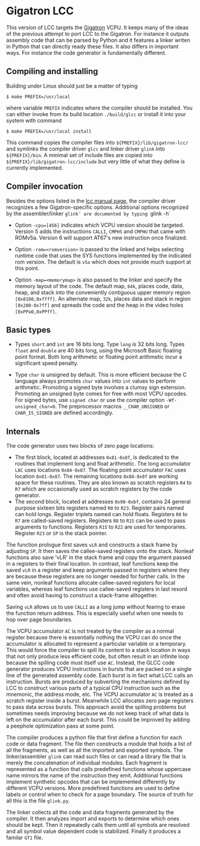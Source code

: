 

# Gigatron LCC

This version of LCC targets the [Gigatron](http://gigatron.io) VCPU.
It keeps many of the ideas of the previous attempt to port LCC to the
Gigatron.  For instance it outputs assembly code that can be parsed by
Python and it features a linker writen in Python that can directly
ready these files. It also differs in important ways. For instance the
code generator is fundamentally different.

## Compiling and installing

Building under Linux should just be a matter of typing
```
$ make PREFIX=/usr/local
```
where variable `PREFIX` indicates where the compiler should be installed.
You can either invoke from its build location `./build/glcc` or
install it into your system with command
```
$ make PREFIX=/usr/local install
```
This command copies the compiler files into `${PREFIX}/lib/gigatron-lcc/` 
and symlinks the compiler driver `glcc` and linker driver `glink` 
into `${PREFIX}/bin`. A minimal set of include files are copied 
into `${PREFIX}/lib/gigatron-lcc/include` but very little of what 
they define is currently implemented.


## Compiler invocation

Besides the options listed in the [lcc manual page](doc/lcc.1),
the compiler driver recognizes a few Gigatron-specific options.
Additional options recognized by the assembler/linker `glink'
are documented by typing `glink -h`

  * Option `-cpu=[456]` indicates which VCPU version should be
	targeted.  Version 5 adds the instructions `CALLI`, `CMPHS` and
	`CMPHU` that came with ROMv5a. Version 6 will support AT67's new
	instruction once finalized. 
	
  * Option `-rom=<romversion>` is passed to the linked and
	helps selecting runtime code that uses the SYS functions
	implemented by the indicated rom version. The default is `v5a`
	which does not provide much support at this point.
	
  * Option `-map=<memorymap>` is also passed to the linker and specify
	the memory layout of the code. The default map, `64k`, places 
	code, data, heap, and stack into the conveniently contiguous upper
	memory region `[0x8100,0xffff]`. An alternate map, `32k`, places
	data and stack in region `[0x200-0x7ff]` and spreads the code and
	the heap in the video holes `[0xPPa0,0xPPff]`.
	
## Basic types

  * Types `short` and `int` are 16 bits long.
	Type `long` is 32 bits long. Types `float` and `double`
	are 40 bits long, using the Microsoft Basic floating point 
	format. Both long arithmetic or floating point arithmetic
	incur a significant speed penalty.
	
  * Type `char` is unsigned by default. This is more efficient because
	the C language always promotes `char` values into `int` values to
	perform arithmetic. Promoting a signed byte involves a clumsy sign
	extension. Promoting an unsigned byte comes for free with most
	VCPU opcodes. For signed bytes, use `signed char` or use the
	compiler option `-Wf-unsigned_char=0`. The preprocessor macros
	`__CHAR_UNSIGNED` or `CHAR_IS_SIGNED` are defined accordingly.

## Internals

The code generator uses two blocks of zero page locations:
  *  The first block, located at addresses `0x81-0x8f`, is dedicated to
     the routines that implement long and float arithmetic. The long accumulator `LAC`
     uses locations `0x84-0x87`. The floating point accumulator `FAC` uses location `0x81-0x87`.
     The remaining locations `0x88-0x8f` are working space for these routines.
     They are also known as scratch registers `R4` to `R7` which are
     occasionally used as scratch registers by the code generator.
  *  The second block, located at addresses `0x90-0xbf`, contains 24 general 
     purpose sixteen bits registers named `R0` to `R23`. 
     Register pairs named can hold longs. Register triplets named
     can hold floats. Registers `R0` to `R7` are called-saved
     registers. Registers `R8` to `R15` can be used to pass
     arguments to functions. Registers `R15` to `R22` are used
     for temporaries. Register `R23` or `SP` is the stack pointer.
     
The function prologue first saves `vLR` and constructs a stack frame
by adjusting `SP`. It then saves the callee-saved registers onto the stack.
Nonleaf functions also save 'vLR' in the stack frame and copy the argument 
passed in a registers to their final location. In contrast, leaf functions
keep the saved `vLR` in a register and keep arguments passed in registers
where they are because these registers are no longer needed for further calls.
In the same vein, nonleaf functions allocate callee-saved registers
for local variables, whereas leaf functions use callee-saved registers
in last resord and often avoid having to construct a stack-frame alltogether. 

Saving `vLR` allows us to use `CALLI` as a long jump
without fearing to erase the function return address.
This is especially useful when one needs to hop over page boundaries.

The VCPU accumulator `AC` is not treated by the compiler as a normal 
register because there is essentially nothing the VCPU can do once the 
accumulator is allocated to represent a particular variable or a temporary.
This would force the compiler to spill its content to a stack location
in ways that not only produce less efficient code, but often result
in an infinite loop because the spilling code must itself use `AC`.
Instead, the GLCC code generator produces VCPU instructions in bursts 
that are packed on a single line of the generated assembly code. 
Each burst is in fact what LCC calls an instruction. Bursts are
produced by subverting the mechanisms defined by LCC to construct 
various parts of a typical CPU instruction such as the mnemonic, 
the address mode, etc. The VCPU accumulator `AC` is treated as a scratch 
register inside a burst. Meanwhile LCC allocates zero page registers 
to pass data across bursts. This approach avoid the spilling problems
but sometimes needs improving because we do not keep track
of what data is left on the accumulator after each burst.
This could be improved by adding a peephole optimization pass
at some point.

The compiler produces a python file that first define a function for each
code or data fragment. The file then constructs a module that
holds a list of all the fragments, as well as all the imported and
exported symbols. The linker/assembler `glink` can read such files
or can read a library file that is merely the concatenation
of individual modules.  Each fragment is represented as a function
that calls predefined functions whose uppercase name mirrors the name
of the instruction they emit. Additional functions implement synthetic
opcodes that can be implemented differently by different VCPU versions.
More predefined functions are used to define labels or control
when to check for a page boundary. The source of truth for 
all this is the file `glink.py`.

The linker collects all the code and data fragments generated by the compiler.
It then analyzes import and exports to determine which ones should be
kept. Then it repeatedly calls them until all symbols are resolved and
all symbol value dependent code is stabilized. Finally it produces a
familar `GT1` file.
